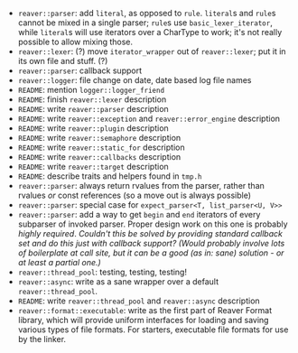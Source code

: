 * `reaver::parser`: add `literal`, as opposed to `rule`. `literal`s and `rule`s cannot be mixed in a single parser;
    `rule`s use `basic_lexer_iterator`, while `literal`s will use iterators over a CharType to work; it's not really possible
    to allow mixing those.
 * `reaver::lexer`: (?) move `iterator_wrapper` out of `reaver::lexer`; put it in its own file and stuff. (?)
 * `reaver::parser`: callback support
 * `reaver::logger`: file change on date, date based log file names
 * `README`: mention `logger::logger_friend`
 * `README`: finish `reaver::lexer` description
 * `README`: write `reaver::parser` description
 * `README`: write `reaver::exception` and `reaver::error_engine` description
 * `README`: write `reaver::plugin` description
 * `README`: write `reaver::semaphore` description
 * `README`: write `reaver::static_for` description
 * `README`: write `reaver::callbacks` description
 * `README`: write `reaver::target` description
 * `README`: describe traits and helpers found in `tmp.h`
 * `reaver::parser`: always return rvalues from the parser, rather than rvalues *or* const references (so a move out is
    always possible)
 * `reaver::parser`: special case for `expect_parser<T, list_parser<U, V>>`
 * `reaver::parser`: add a way to get `begin` and `end` iterators of every subparser of invoked parser. Proper design work
    on this one is probably *highly required*.
    *Couldn't this be solved by providing standard callback set and do this just with callback support? (Would probably involve
    lots of boilerplate at call site, but it can be a good (as in: sane) solution - or at least a partial one.)*
 * `reaver::thread_pool`: testing, testing, testing!
 * `reaver::async`: write as a sane wrapper over a default `reaver::thread_pool`.
 * `README`: write `reaver::thread_pool` and `reaver::async` description
 * `reaver::format::executable`: write as the first part of Reaver Format library, which will provide uniform interfaces
    for loading and saving various types of file formats. For starters, executable file formats for use by the linker.
